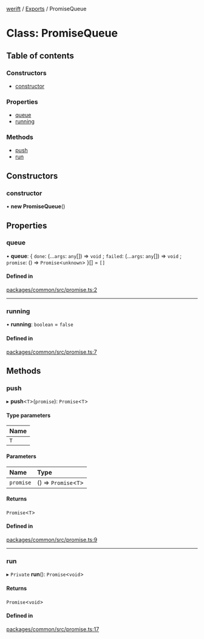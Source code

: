 [werift](../README.md) / [Exports](../modules.md) / PromiseQueue

# Class: PromiseQueue

## Table of contents

### Constructors

- [constructor](PromiseQueue.md#constructor)

### Properties

- [queue](PromiseQueue.md#queue)
- [running](PromiseQueue.md#running)

### Methods

- [push](PromiseQueue.md#push)
- [run](PromiseQueue.md#run)

## Constructors

### constructor

• **new PromiseQueue**()

## Properties

### queue

• **queue**: { `done`: (...`args`: `any`[]) => `void` ; `failed`: (...`args`: `any`[]) => `void` ; `promise`: () => `Promise`<`unknown`\>  }[] = `[]`

#### Defined in

[packages/common/src/promise.ts:2](https://github.com/shinyoshiaki/werift-webrtc/blob/f609bd5a/packages/common/src/promise.ts#L2)

___

### running

• **running**: `boolean` = `false`

#### Defined in

[packages/common/src/promise.ts:7](https://github.com/shinyoshiaki/werift-webrtc/blob/f609bd5a/packages/common/src/promise.ts#L7)

## Methods

### push

▸ **push**<`T`\>(`promise`): `Promise`<`T`\>

#### Type parameters

| Name |
| :------ |
| `T` |

#### Parameters

| Name | Type |
| :------ | :------ |
| `promise` | () => `Promise`<`T`\> |

#### Returns

`Promise`<`T`\>

#### Defined in

[packages/common/src/promise.ts:9](https://github.com/shinyoshiaki/werift-webrtc/blob/f609bd5a/packages/common/src/promise.ts#L9)

___

### run

▸ `Private` **run**(): `Promise`<`void`\>

#### Returns

`Promise`<`void`\>

#### Defined in

[packages/common/src/promise.ts:17](https://github.com/shinyoshiaki/werift-webrtc/blob/f609bd5a/packages/common/src/promise.ts#L17)
